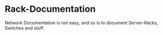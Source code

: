 # Rack-Documentation
Network Documentation is not easy, and so is to document Server-Racks, Switches and stuff.

